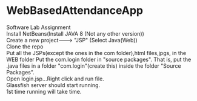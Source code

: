 # WebBasedAttendanceApp
Software Lab Assignment  
Install NetBeans(Install JAVA 8 (Not any other version))  
Create a new project---> "JSP" (Select Java(Web))  
Clone the repo  
Put all the JSPs(except the ones in the com folder),html files,jpgs, in the WEB folder
Put the com.login folder in "source packages". That is, put the .java files in a folder "com.login"(create this) inside the folder "Source Packages".  
Open login.jsp...Right click and run file.  
Glassfish server should start running.  
1st time running will take time.  
